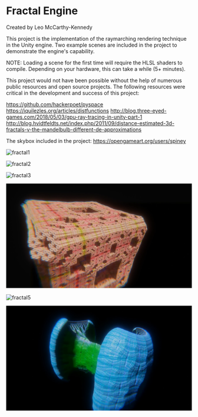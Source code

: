 # Fractal Engine

Created by Leo McCarthy-Kennedy

This project is the implementation of the raymarching rendering technique in the Unity engine. Two example scenes are included in the project to demonstrate the engine's capability.

NOTE: Loading a scene for the first time will require the HLSL shaders to compile. Depending on your hardware, this can take a while (5+ minutes).

This project would not have been possible without the help of numerous public resources and open source projects. The following resources were critical in the development and success of this project:

https://github.com/hackerpoet/pyspace 
https://iquilezles.org/articles/distfunctions 
http://blog.three-eyed-games.com/2018/05/03/gpu-ray-tracing-in-unity-part-1 
http://blog.hvidtfeldts.net/index.php/2011/09/distance-estimated-3d-fractals-v-the-mandelbulb-different-de-approximations 

The skybox included in the project: https://opengameart.org/users/spiney

![fractal1](https://github.com/LeoMcCarthyKennedy/Fractal-Engine/blob/main/Gallery/img1.png)

![fractal2](https://github.com/LeoMcCarthyKennedy/Fractal-Engine/blob/main/Gallery/img2.png)

![fractal3](https://github.com/LeoMcCarthyKennedy/Fractal-Engine/blob/main/Gallery/img3.png)

![fractal4](https://github.com/LeoMcCarthyKennedy/Fractal-Engine/blob/main/Gallery/img4.png)

![fractal5](https://github.com/LeoMcCarthyKennedy/Fractal-Engine/blob/main/Gallery/img5.png)

![fractal6](https://github.com/LeoMcCarthyKennedy/Fractal-Engine/blob/main/Gallery/img6.png)
